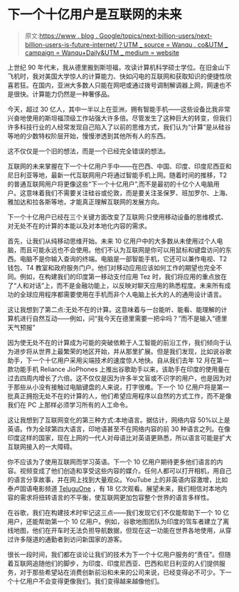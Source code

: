 # 下一个十亿用户是互联网的未来

> 原文:[https://www . blog . Google/topics/next-billion-users/next-billion-users-is-future-internet/？UTM _ source = Wanqu . co&UTM _ campaign = Wanqu+Daily&UTM _ medium = website](https://www.blog.google/topics/next-billion-users/next-billion-users-are-future-internet/?utm_source=wanqu.co&utm_campaign=Wanqu+Daily&utm_medium=website)

上世纪 90 年代末，我从德里搬到斯坦福，攻读计算机科学硕士学位。在旧金山下飞机时，我对美国大学惊人的计算能力、快如闪电的互联网和获取知识的便捷性欣喜若狂。在国内，亚洲大多数人只能在网吧或通过拨号调制解调器上网，网速也不是很快。计算能力仍然是一种奢侈品。

今天，超过 30 亿人，其中一半以上在亚洲，拥有智能手机——这些设备比我非常兴奋地使用的斯坦福顶级工作站强大许多倍。尽管发生了这种巨大的转变，但我们许多科技行业的人经常发现自己陷入了以前的思维方式，我们认为“计算”是从硅谷等地的少数特权阶层开始，慢慢渗透到其他所有人的东西。

这不仅仅是一个旧的想法，而是一个已经完全错误的想法。

互联网的未来掌握在下一个十亿用户手中——在巴西、中国、印度、印度尼西亚和尼日利亚等地，最新一代互联网用户将通过智能手机上网。随着时间的推移，T2 的普通互联网用户将更像这些“下一个十亿用户”,而不是最初的十亿个人电脑用户。这意味着我们不需要关注硅谷或伦敦，而是要关注圣保罗、班加罗尔、上海、雅加达和拉各斯等地，才能真正理解互联网的发展方向。

下一个十亿用户已经在三个关键方面改变了互联网:只使用移动设备的思维模式、对无处不在的计算的本能以及对本地化内容的需求。

首先，让我们从纯移动思维开始。未来 10 亿用户中的大多数从未使用过个人电脑，而且可能永远也不会使用。他们不认为互联网是你可以用鼠标和键盘访问的东西。电脑不是你输入查询的终端。电脑是一部智能手机，它还可以兼作电视、T2 钱包、T4 教室和政府服务门户。他们对移动应用应该如何工作的期望也完全不同。例如，在构建我们的印度第一移动支付应用 Tez 时，我们将应用的重点放在了“人和对话”上，而不是金融功能上，以反映对聊天应用的熟悉程度。未来所有成功的全球应用程序都需要使用在手机而非个人电脑上长大的人的通用设计语言。

这让我想到了第二点:无处不在的计算。这意味着与一台能听、能看、能理解的计算机进行自然互动——例如，问“我今天在德里需要一把伞吗？”而不是输入“德里天气预报”

因为使无处不在的计算成为可能的突破依赖于人工智能的前沿工作，我们倾向于认为进步将从世界上最繁荣的地区开始，并从那里扩展。但是我们发现，比如说谷歌助手，下一个十亿用户采用尖端技术的速度惊人地快。自从我们去年 12 月在第一款功能手机 Reliance JioPhones 上推出谷歌助手以来，该助手在印度的使用量在过去四周内增长了六倍。这不仅仅是因为许多半文盲或不识字的用户，也是因为对于那些从小没有接触过电脑键盘的人来说，打字很难。下一个 10 亿用户将是第一批真正拥抱无处不在的计算的人，他们希望应用程序以自然的方式工作，而不是像我们在 PC 上那样必须学习所有的人工命令。

这让我想到了互联网变化的第三种方式:本地语言。据估计，网络内容 50%以上是英语。作为全球第四大语言，印地语甚至不在网络内容的前 30 种语言之列。在像印度这样的国家，现在上网的一代人对母语比对英语更熟悉，所以语言可能是扩大互联网接入的一大障碍。

你不应该为了使用互联网而学习英语。下一个 10 亿用户期待更多他们语言的内容。视频变成了他们创造和享受这些内容的媒介。任何人都可以打开相机，用自己的语言分享故事，并在网上找到大量观众。YouTube 上的非英语内容激增，比如泰卢固语电影频道 [TeluguOne](https://www.youtube.com/user/teluguone) ，有 18 亿次观看。展望未来，我们相信对本地内容的需求将扭转语言的不平衡，使互联网更加包容整个世界的语言多样性。

在谷歌，我们在构建技术时牢记这三点——我们发现它们不仅能帮助下一个 10 亿用户，还能帮助第一个 10 亿用户。例如，谷歌地图团队为印度的驾车者建立了离线地图，他们在开车时无法负担导航数据，但现在这一功能在世界各地使用，从穿过许多隧道的通勤者到访问新国家的游客。

很长一段时间，我们都在谈论让我们的技术为下一个十亿用户服务的“责任”。但随着互联网追随他们的脚步，为印度、印度尼西亚、巴西和尼日利亚的人们提供服务，对于那些希望站在消费创新前沿和未来的公司来说，已经变得必不可少。下一个十亿用户不会变得更像我们。我们变得越来越像他们。